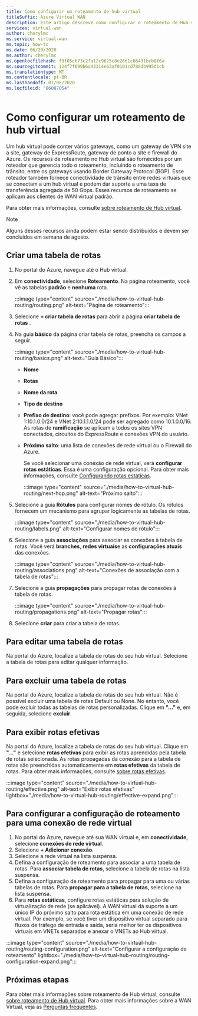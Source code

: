 ```yaml
---
title: Como configurar um roteamento de hub virtual
titleSuffix: Azure Virtual WAN
description: Este artigo descreve como configurar o roteamento de Hub virtual
services: virtual-wan
author: cherylmc
ms.service: virtual-wan
ms.topic: how-to
ms.date: 06/29/2020
ms.author: cherylmc
ms.openlocfilehash: f9f05eb73c2fa12c9625c8e26d1c86431bcb8f6a
ms.sourcegitcommit: 124f7f699b6a43314e63af0101cd788db995d1cb
ms.translationtype: MT
ms.contentlocale: pt-BR
ms.lasthandoff: 07/08/2020
ms.locfileid: "86087054"
---
```

# <a name="how-to-configure-virtual-hub-routing"></a>Como configurar um roteamento de hub virtual

Um hub virtual pode conter vários gateways, como um gateway de VPN site a site, gateway de ExpressRoute, gateway de ponto a site e firewall do Azure. Os recursos de roteamento no Hub virtual são fornecidos por um roteador que gerencia todo o roteamento, incluindo o roteamento de trânsito, entre os gateways usando Border Gateway Protocol (BGP). Esse roteador também fornece conectividade de trânsito entre redes virtuais que se conectam a um hub virtual e podem dar suporte a uma taxa de transferência agregada de 50 Gbps. Esses recursos de roteamento se aplicam aos clientes de WAN virtual padrão.

Para obter mais informações, consulte [sobre roteamento de Hub virtual](about-virtual-hub-routing.md).

> [!NOTE]
> Alguns desses recursos ainda podem estar sendo distribuídos e devem ser concluídos em semana de agosto.
>

## <a name="create-a-route-table"></a><a name="create-table"></a>Criar uma tabela de rotas

1. No portal do Azure, navegue até o Hub virtual.
2. Em **conectividade**, selecione **Roteamento**. Na página roteamento, você vê as tabelas **padrão** e **nenhuma** rota.

   :::image type="content" source="./media/how-to-virtual-hub-routing/routing.png" alt-text="Página de roteamento":::
3. Selecione **+ criar tabela de rotas** para abrir a página **criar tabela de rotas** .
4. Na guia **básico** da página criar tabela de rotas, preencha os campos a seguir.

   :::image type="content" source="./media/how-to-virtual-hub-routing/basics.png" alt-text="Guia Básico":::

   * **Nome**
   * **Rotas**
   * **Nome da rota**
   * **Tipo de destino**
   * **Prefixo de destino**: você pode agregar prefixos. Por exemplo: VNet 1:10.1.0.0/24 e VNet 2:10.1.1.0/24 pode ser agregado como 10.1.0.0/16. As rotas de **ramificação** se aplicam a todos os sites VPN conectados, circuitos do ExpressRoute e conexões VPN do usuário.
   * **Próximo salto**: uma lista de conexões de rede virtual ou o Firewall do Azure.

     Se você selecionar uma conexão de rede virtual, verá **configurar rotas estáticas**. Essa é uma configuração opcional. Para obter mais informações, consulte [Configurando rotas estáticas](about-virtual-hub-routing.md#static).

      :::image type="content" source="./media/how-to-virtual-hub-routing/next-hop.png" alt-text="Próximo salto":::

5. Selecione a guia **Rótulos** para configurar nomes de rótulo. Os rótulos fornecem um mecanismo para agrupar logicamente as tabelas de rotas.

    :::image type="content" source="./media/how-to-virtual-hub-routing/labels.png" alt-text="Configurar nomes de rótulo":::

6. Selecione a guia **associações** para associar as conexões à tabela de rotas.
Você verá **branches**, **redes virtuais**e as **configurações atuais** das conexões.

    :::image type="content" source="./media/how-to-virtual-hub-routing/associations.png" alt-text="Conexões de associação com a tabela de rotas":::

7. Selecione a guia **propagações** para propagar rotas de conexões à tabela de rotas.

    :::image type="content" source="./media/how-to-virtual-hub-routing/propagations.png" alt-text="Propagar rotas":::

8. Selecione **criar** para criar a tabela de rotas.

## <a name="to-edit-a-route-table"></a><a name="edit-table"></a>Para editar uma tabela de rotas

Na portal do Azure, localize a tabela de rotas do seu hub virtual. Selecione a tabela de rotas para editar qualquer informação.

## <a name="to-delete-a-route-table"></a><a name="delete-table"></a>Para excluir uma tabela de rotas

Na portal do Azure, localize a tabela de rotas do seu hub virtual. Não é possível excluir uma tabela de rotas Default ou None. No entanto, você pode excluir todas as tabelas de rotas personalizadas. Clique em **"..."** e, em seguida, selecione **excluir**.

## <a name="to-view-effective-routes"></a><a name="view-routes"></a>Para exibir rotas efetivas

Na portal do Azure, localize a tabela de rotas do seu hub virtual. Clique em **"..."** e selecione **rotas efetivas** para exibir as rotas aprendidas pela tabela de rotas selecionada. As rotas propagadas da conexão para a tabela de rotas são preenchidas automaticamente em **rotas efetivas** da tabela de rotas. Para obter mais informações, consulte [sobre rotas efetivas](effective-routes-virtual-hub.md).

:::image type="content" source="./media/how-to-virtual-hub-routing/effective.png" alt-text="Exibir rotas efetivas" lightbox="./media/how-to-virtual-hub-routing/effective-expand.png":::

## <a name="to-set-up-routing-configuration-for-a-virtual-network-connection"></a><a name="routing-configuration"></a>Para configurar a configuração de roteamento para uma conexão de rede virtual

1. No portal do Azure, navegue até sua WAN virtual e, em **conectividade**, selecione **conexões de rede virtual**.
1. Selecione **+ Adicionar conexão**.
1. Selecione a rede virtual na lista suspensa.
1. Defina a configuração de roteamento para associar a uma tabela de rotas. Para **associar tabela de rotas**, selecione a tabela de rotas na lista suspensa.
1. Defina a configuração de roteamento para propagar para uma ou várias tabelas de rotas. Para **propagar para a tabela de rotas**, selecione na lista suspensa.
1. Para **rotas estáticas**, configure rotas estáticas para solução de virtualização de rede (se aplicável). A WAN virtual dá suporte a um único IP do próximo salto para rota estática em uma conexão de rede virtual. Por exemplo, se você tiver um dispositivo virtual separado para fluxos de tráfego de entrada e saída, seria melhor ter os dispositivos virtuais em VNETs separados e anexar o VNETs ao Hub virtual.


:::image type="content" source="./media/how-to-virtual-hub-routing/routing-configuration.png" alt-text="Configurar a configuração de roteamento" lightbox="./media/how-to-virtual-hub-routing/routing-configuration-expand.png":::

## <a name="next-steps"></a>Próximas etapas

Para obter mais informações sobre roteamento de Hub virtual, consulte [sobre roteamento de Hub virtual](about-virtual-hub-routing.md).
Para obter mais informações sobre a WAN Virtual, veja as [Perguntas frequentes](virtual-wan-faq.md).
